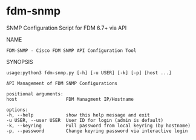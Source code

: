 # fdm-snmp
SNMP Configuration Script for FDM 6.7+ via API 

NAME

    FDM-SNMP - Cisco FDM SNMP API Configuration Tool

SYNOPSIS

    usage:python3 fdm-snmp.py [-h] [-u USER] [-k] [-p] [host ...]

    API Management of FDM SNMP Configurations

    positional arguments:
    host                  FDM Managment IP/Hostname

    options:
    -h, --help            show this help message and exit
    -u USER, --user USER  User ID for login (admin is default)
    -k, --keyring         Pull password from local keyring (by hostname)
    -p, --password        Change keyring password via interactive login